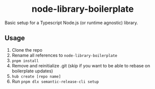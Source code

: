 <h1 align="center">node-library-boilerplate</h1>

Basic setup for a Typescript Node.js (or runtime agnostic) library.

## Usage

1. Clone the repo
2. Rename all references to `node-library-boilerplate`
3. `pnpm install`
4. Remove and reinitialize .git (skip if you want to be able to rebase on boilerplate updates)
5. `hub create [repo name]`
6. Run `pnpm dlx semantic-release-cli setup`

